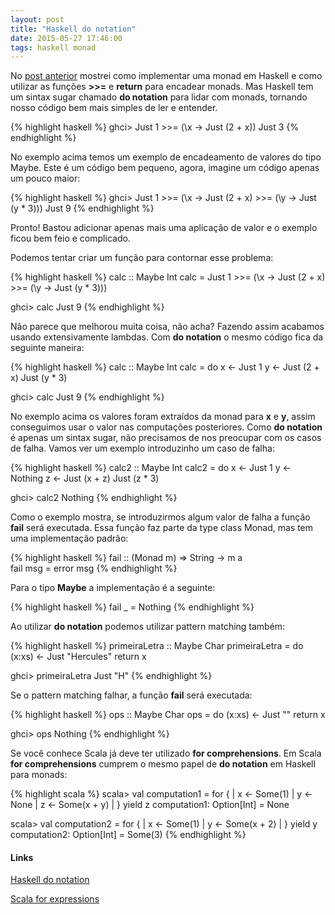 ```yaml
---
layout: post
title: "Haskell do notation"
date: 2015-05-27 17:46:00
tags: haskell monad 
---
```


No [post anterior](/2015/05/18/o-que-e-uma-monad.html) mostrei como implementar uma monad em Haskell e como utilizar as funções __>>=__ e __return__ para encadear monads. Mas Haskell tem um sintax sugar chamado __do notation__ para lidar com monads, tornando nosso código bem mais simples de ler e entender.

{% highlight haskell %}
ghci> Just 1 >>= (\x -> Just (2 + x))
Just 3
{% endhighlight %}

No exemplo acima temos um exemplo de encadeamento de valores do tipo Maybe. Este é um código bem pequeno, agora, imagine um código apenas um pouco maior:

{% highlight haskell %}
ghci> Just 1 >>= (\x -> Just (2 + x) >>= (\y -> Just (y * 3)))
Just 9
{% endhighlight %}

Pronto! Bastou adicionar apenas mais uma aplicação de valor e o exemplo ficou bem feio e complicado.

Podemos tentar criar um função para contornar esse problema:

{% highlight haskell %}
calc :: Maybe Int
calc = Just 1       >>= (\x ->
       Just (2 + x) >>= (\y ->
       Just (y * 3)))

ghci> calc
Just 9
{% endhighlight %}

Não parece que melhorou muita coisa, não acha? Fazendo assim acabamos usando extensivamente lambdas. Com __do notation__ o mesmo código fica da seguinte maneira:

{% highlight haskell %}
calc :: Maybe Int
calc = do
     x <- Just 1
     y <- Just (2 + x)
     Just (y * 3)

ghci> calc
Just 9
{% endhighlight %}

No exemplo acima os valores foram extraídos da monad para __x__ e __y__, assim conseguimos usar o valor nas computações posteriores. Como __do notation__ é apenas um sintax sugar, não precisamos de nos preocupar com os casos de falha. Vamos ver um exemplo introduzinho um caso de falha:


{% highlight haskell %}
calc2 :: Maybe Int
calc2 = do
     x <- Just 1
     y <- Nothing
     z <- Just (x + z)
     Just (z * 3)

ghci> calc2
Nothing
{% endhighlight %}

Como o exemplo mostra, se introduzirmos algum valor de falha a função __fail__ será executada. Essa função faz parte da type class Monad, mas tem uma implementação padrão:

{% highlight haskell %}
fail :: (Monad m) => String -> m a  
fail msg = error msg
{% endhighlight %}

Para o tipo __Maybe__ a implementação é a seguinte:

{% highlight haskell %}
fail _ = Nothing
{% endhighlight %}

Ao utilizar __do notation__ podemos utilizar pattern matching também:

{% highlight haskell %}
primeiraLetra :: Maybe Char
primeiraLetra = do
              (x:xs) <- Just "Hercules"
              return x

ghci> primeiraLetra
Just "H"
{% endhighlight %}

Se o pattern matching falhar, a função __fail__ será executada:

{% highlight haskell %}
ops :: Maybe Char
ops = do
    (x:xs) <- Just ""
    return x

ghci> ops
Nothing
{% endhighlight %}

Se você conhece Scala já deve ter utilizado __for comprehensions__. Em Scala __for comprehensions__ cumprem o mesmo papel de __do notation__ em Haskell para monads:

{% highlight scala %}
scala> val computation1 = for {
     |   x <- Some(1)
     |   y <- None
     |   z <- Some(x + y)
     | } yield z
computation1: Option[Int] = None

scala> val computation2 = for {
     |   x <- Some(1)
     |   y <- Some(x + 2)
     | } yield y
computation2: Option[Int] = Some(3)
{% endhighlight %}


#### Links

[Haskell do notation](http://learnyouahaskell.com/a-fistful-of-monads#do-notation)

[Scala for expressions](http://www.artima.com/pins1ed/for-expressions-revisited.html)
